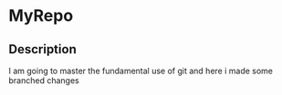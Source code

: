 # MyRepo

## Description

I am going to master the fundamental use of git
and here i made some branched changes